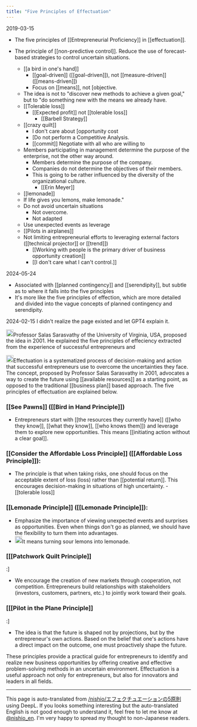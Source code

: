 ```yaml
---
title: "Five Principles of Effectuation"
---
```


2019-03-15
- The five principles of [[Entrepreneurial Proficiency]] in [[effectuation]].
- The principle of [[non-predictive control]].
Reduce the use of forecast-based strategies to control uncertain situations.

    - [[a bird in one's hand]]
        - [[goal-driven]] ([[goal-driven]]), not [[measure-driven]] ([[means-driven]])
        - Focus on [[means]], not [objective.
    - The idea is not to "discover new methods to achieve a given goal," but to "do something new with the means we already have.
    - [[Tolerable loss]]
        - [[Expected profit]] not [[tolerable loss]]
            - [[Barbell Strategy]]
    - [[crazy quilt]]
        - I don't care about [opportunity cost
        - [Do not perform a Competitive Analysis.
        - [[commit]] Negotiate with all who are willing to
    - Members participating in management determine the purpose of the enterprise, not the other way around.
        - Members determine the purpose of the company.
        - Companies do not determine the objectives of their members.
        - This is going to be rather influenced by the diversity of the organizational culture.
            - [[Erin Meyer]]
    - [[lemonade]]
    - If life gives you lemons, make lemonade."
    - Do not avoid uncertain situations
        - Not overcome.
        - Not adapted
    - Use unexpected events as leverage
    - [[Pilots in airplanes]]
    - Not limiting entrepreneurial efforts to leveraging external factors ([[technical projector]] or [[trend]])
        - [[Working with people is the primary driver of business opportunity creation]]
        - [[I don't care what I can't control.]]

2024-05-24
- Associated with [[planned contingency]] and [[serendipity]], but subtle as to where it falls into the five principles
- It's more like the five principles of effection, which are more detailed and divided into the vague concepts of planned contingency and serendipity.

2024-02-15
I didn't realize the page existed and let GPT4 explain it.

<img src='https://scrapbox.io/api/pages/nishio-en/nishio/icon' alt='nishio.icon' height="19.5"/>Professor Salas Sarasvathy of the University of Virginia, USA, proposed the idea in 2001. He explained the five principles of effeciency extracted from the experience of successful entrepreneurs and

<img src='https://scrapbox.io/api/pages/nishio-en/gpt/icon' alt='gpt.icon' height="19.5"/>Effectuation is a systematized process of decision-making and action that successful entrepreneurs use to overcome the uncertainties they face. The concept, proposed by Professor Salas Sarasvathy in 2001, advocates a way to create the future using [[available resources]] as a starting point, as opposed to the traditional [[business plan]] based approach. The five principles of effectuation are explained below.

### [[See Pawns]] ([[Bird in Hand Principle]])
- Entrepreneurs start with [[the resources they currently have]] ([[who they know]], [[what they know]], [[who knows them]]) and leverage them to explore new opportunities. This means [[initiating action without a clear goal]].

### [[Consider the Affordable Loss Principle]] ([[Affordable Loss Principle]]):
- The principle is that when taking risks, one should focus on the acceptable extent of loss (loss) rather than [[potential return]]. This encourages decision-making in situations of high uncertainty.
        - [[tolerable loss]]

### [[Lemonade Principle]] ([[Lemonade Principle]]):
- Emphasize the importance of viewing unexpected events and surprises as opportunities. Even when things don't go as planned, we should have the flexibility to turn them into advantages.
- <img src='https://scrapbox.io/api/pages/nishio-en/nishio/icon' alt='nishio.icon' height="19.5"/>It means turning sour lemons into lemonade.

### [[[Patchwork Quilt Principle]]
:]
- We encourage the creation of new markets through cooperation, not competition. Entrepreneurs build relationships with stakeholders (investors, customers, partners, etc.) to jointly work toward their goals.

### [[[Pilot in the Plane Principle]]
:]
- The idea is that the future is shaped not by projections, but by the entrepreneur's own actions. Based on the belief that one's actions have a direct impact on the outcome, one must proactively shape the future.

These principles provide a practical guide for entrepreneurs to identify and realize new business opportunities by offering creative and effective problem-solving methods in an uncertain environment. Effectuation is a useful approach not only for entrepreneurs, but also for innovators and leaders in all fields.

---
This page is auto-translated from [/nishio/エフェクチュエーションの5原則](https://scrapbox.io/nishio/エフェクチュエーションの5原則) using DeepL. If you looks something interesting but the auto-translated English is not good enough to understand it, feel free to let me know at [@nishio_en](https://twitter.com/nishio_en). I'm very happy to spread my thought to non-Japanese readers.